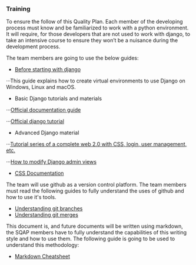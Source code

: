 ### Training

To ensure the follow of this Quality Plan. Each member of the developing process 
must know and be familiarized to work with a python environment. It will require,
for those developers that are not used to work with django, to take an intensive 
course to ensure they won’t be a nuisance during the development process.

The team members are going to use the below guides:

* [Before starting with django](https://developer.mozilla.org/en-US/docs/Learn/Server-side/Django/development_environment)

···This guide explains how to create virtual environments to use Django on Windows, Linux and macOS.



* Basic Django tutorials and materials

···[Official documentation guide](https://docs.djangoproject.com/en/2.1/)

···[Official django tutorial](https://docs.djangoproject.com/en/2.1/intro/tutorial01/) 

* Advanced Django material

···[Tutorial series of a complete web 2.0 with CSS, login, user management, etc.](https://www.youtube.com/watch?v=UmljXZIypDc&list=PL-osiE80TeTtoQCKZ03TU5fNfx2UY6U4p)

···[How to modify Django admin views](https://www.youtube.com/watch?v=g5DTIiFAiSk)

* [CSS Documentation](https://getbootstrap.com)



The team will use github as a version control platform. The team members must read the following guides
to fully understand the uses of github and how to use it's tools.

* [Understanding git branches](https://www.atlassian.com/git/tutorials/using-branches)
* [Understanding git merges](https://www.atlassian.com/git/tutorials/using-branches/git-merge)

This document is, and future documents will be written using markdown, the SQAP members have to fully understand the capabilities
of this writing style and how to use them. The following guide is going to be used to understand this methodology:

* [Markdown Cheatsheet](https://github.com/adam-p/markdown-here/wiki/Markdown-Cheatsheet)